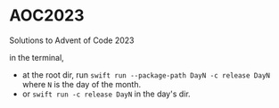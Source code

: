 # AOC2023
Solutions to Advent of Code 2023

in the terminal,
- at the root dir, run `swift run --package-path DayN -c release DayN` where `N` is the day of the month.
- or `swift run -c release DayN` in the day's dir.

